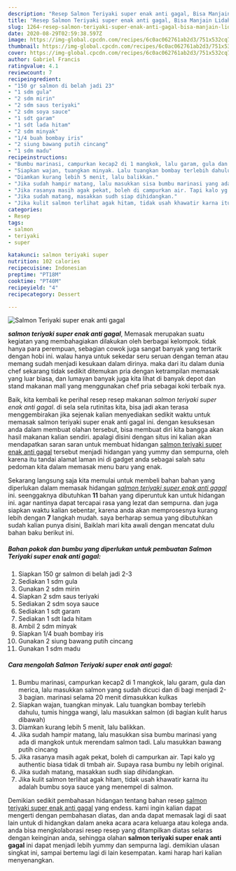 ```yaml
---
description: "Resep Salmon Teriyaki super enak anti gagal, Bisa Manjain Lidah"
title: "Resep Salmon Teriyaki super enak anti gagal, Bisa Manjain Lidah"
slug: 1264-resep-salmon-teriyaki-super-enak-anti-gagal-bisa-manjain-lidah
date: 2020-08-29T02:59:38.597Z
image: https://img-global.cpcdn.com/recipes/6c0ac062761ab2d3/751x532cq70/salmon-teriyaki-super-enak-anti-gagal-foto-resep-utama.jpg
thumbnail: https://img-global.cpcdn.com/recipes/6c0ac062761ab2d3/751x532cq70/salmon-teriyaki-super-enak-anti-gagal-foto-resep-utama.jpg
cover: https://img-global.cpcdn.com/recipes/6c0ac062761ab2d3/751x532cq70/salmon-teriyaki-super-enak-anti-gagal-foto-resep-utama.jpg
author: Gabriel Francis
ratingvalue: 4.1
reviewcount: 7
recipeingredient:
- "150 gr salmon di belah jadi 23"
- "1 sdm gula"
- "2 sdm mirin"
- "2 sdm saus teriyaki"
- "2 sdm soya sauce"
- "1 sdt garam"
- "1 sdt lada hitam"
- "2 sdm minyak"
- "1/4 buah bombay iris"
- "2 siung bawang putih cincang"
- "1 sdm madu"
recipeinstructions:
- "Bumbu marinasi, campurkan kecap2 di 1 mangkok, lalu garam, gula dan merica, lalu masukkan salmon yang sudah dicuci dan di bagi menjadi 2-3 bagian. marinasi selama 20 menit dimasukkan kulkas"
- "Siapkan wajan, tuangkan minyak. Lalu tuangkan bombay terlebih dahulu, tumis hingga wangi, lalu masukkan salmon (di bagian kulit harus dibawah)"
- "Diamkan kurang lebih 5 menit, lalu balikkan."
- "Jika sudah hampir matang, lalu masukkan sisa bumbu marinasi yang ada di mangkok untuk merendam salmon tadi. Lalu masukkan bawang putih cincang"
- "Jika rasanya masih agak pekat, boleh di campurkan air. Tapi kalo yg authentic biasa tidak di tmbah air. Supaya rasa bumbu ny lebih original."
- "Jika sudah matang, masakkan sudh siap dihidangkan."
- "Jika kulit salmon terlihat agak hitam, tidak usah khawatir karna itu adalah bumbu soya sauce yang menempel di salmon."
categories:
- Resep
tags:
- salmon
- teriyaki
- super

katakunci: salmon teriyaki super 
nutrition: 102 calories
recipecuisine: Indonesian
preptime: "PT18M"
cooktime: "PT40M"
recipeyield: "4"
recipecategory: Dessert

---
```



![Salmon Teriyaki super enak anti gagal](https://img-global.cpcdn.com/recipes/6c0ac062761ab2d3/751x532cq70/salmon-teriyaki-super-enak-anti-gagal-foto-resep-utama.jpg)

<b><i>salmon teriyaki super enak anti gagal</i></b>, Memasak merupakan suatu kegiatan yang membahagiakan dilakukan oleh berbagai kelompok. tidak hanya para perempuan, sebagian cowok juga sangat banyak yang tertarik dengan hobi ini. walau hanya untuk sekedar seru seruan dengan teman atau memang sudah menjadi kesukaan dalam dirinya. maka dari itu dalam dunia chef sekarang tidak sedikit ditemukan pria dengan ketrampilan memasak yang luar biasa, dan lumayan banyak juga kita lihat di banyak depot dan stand makanan mall yang menggunakan chef pria sebagai koki terbaik nya.

Baik, kita kembali ke perihal resep resep makanan <i>salmon teriyaki super enak anti gagal</i>. di sela sela rutinitas kita, bisa jadi akan terasa menggembirakan jika sejenak kalian menyediakan sedikit waktu untuk memasak salmon teriyaki super enak anti gagal ini. dengan kesuksesan anda dalam membuat olahan tersebut, bisa membuat diri kita bangga akan hasil makanan kalian sendiri. apalagi disini dengan situs ini kalian akan mendapatkan saran saran untuk membuat hidangan <u>salmon teriyaki super enak anti gagal</u> tersebut menjadi hidangan yang yummy dan sempurna, oleh karena itu tandai alamat laman ini di gadget anda sebagai salah satu pedoman kita dalam memasak menu baru yang enak.




Sekarang langsung saja kita memulai untuk membeli bahan bahan yang diperlukan dalam memasak hidangan <u><i>salmon teriyaki super enak anti gagal</i></u> ini. seenggaknya dibutuhkan <b>11</b> bahan yang diperuntuk kan untuk hidangan ini. agar nantinya dapat tercapai rasa yang lezat dan sempurna. dan juga siapkan waktu kalian sebentar, karena anda akan memprosesnya kurang lebih dengan <b>7</b> langkah mudah. saya berharap semua yang dibutuhkan sudah kalian punya disini, Baiklah mari kita awali dengan mencatat dulu bahan baku berikut ini.

<!--inarticleads1-->

##### Bahan pokok dan bumbu yang diperlukan untuk pembuatan Salmon Teriyaki super enak anti gagal:

1. Siapkan 150 gr salmon di belah jadi 2-3
1. Sediakan 1 sdm gula
1. Gunakan 2 sdm mirin
1. Siapkan 2 sdm saus teriyaki
1. Sediakan 2 sdm soya sauce
1. Sediakan 1 sdt garam
1. Sediakan 1 sdt lada hitam
1. Ambil 2 sdm minyak
1. Siapkan 1/4 buah bombay iris
1. Gunakan 2 siung bawang putih cincang
1. Gunakan 1 sdm madu




<!--inarticleads2-->

##### Cara mengolah Salmon Teriyaki super enak anti gagal:

1. Bumbu marinasi, campurkan kecap2 di 1 mangkok, lalu garam, gula dan merica, lalu masukkan salmon yang sudah dicuci dan di bagi menjadi 2-3 bagian. marinasi selama 20 menit dimasukkan kulkas
1. Siapkan wajan, tuangkan minyak. Lalu tuangkan bombay terlebih dahulu, tumis hingga wangi, lalu masukkan salmon (di bagian kulit harus dibawah)
1. Diamkan kurang lebih 5 menit, lalu balikkan.
1. Jika sudah hampir matang, lalu masukkan sisa bumbu marinasi yang ada di mangkok untuk merendam salmon tadi. Lalu masukkan bawang putih cincang
1. Jika rasanya masih agak pekat, boleh di campurkan air. Tapi kalo yg authentic biasa tidak di tmbah air. Supaya rasa bumbu ny lebih original.
1. Jika sudah matang, masakkan sudh siap dihidangkan.
1. Jika kulit salmon terlihat agak hitam, tidak usah khawatir karna itu adalah bumbu soya sauce yang menempel di salmon.




Demikian sedikit pembahasan hidangan tentang bahan resep <u>salmon teriyaki super enak anti gagal</u> yang endess. kami ingin kalian dapat mengerti dengan pembahasan diatas, dan anda dapat memasak lagi di saat lain untuk di hidangkan dalam aneka acara acara keluarga atau kolega anda. anda bisa mengkolaborasi resep resep yang ditampilkan diatas selaras dengan keinginan anda, sehingga olahan <b>salmon teriyaki super enak anti gagal</b> ini dapat menjadi lebih yummy dan sempurna lagi. demikian ulasan singkat ini, sampai bertemu lagi di lain kesempatan. kami harap hari kalian menyenangkan.
